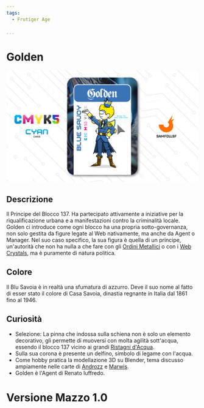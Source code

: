 ```yaml
---
tags:
  - Frutiger Age

...
```


# Golden

![Golden](../eg/C/golden.jpg)

## Descrizione

Il Principe del Blocco 137. Ha partecipato attivamente a iniziative per la riqualificazione urbana e a manifestazioni contro la criminalità locale. Golden ci introduce come ogni blocco ha una propria sotto-governanza, non solo gestita da figure legate al Web nativamente, ma anche da Agent o Manager. Nel suo caso specifico, la sua figura è quella di un principe, un'autorità che non ha nulla a che fare con gli [Ordini Metallici](../Remix/metal.md) o con i [Web Crystals](../Remix/crystal.md), ma è puramente di natura politica.

## Colore

Il Blu Savoia è in realtà una sfumatura di azzurro. Deve il suo nome al fatto di esser stato il colore di Casa Savoia, dinastia regnante in Italia dal 1861 fino al 1946.

## Curiosità

- Selezione: La pinna che indossa sulla schiena non è solo un elemento decorativo, gli permette di muoversi con molta agilità sott'acqua, essendo il blocco 137 vicino ai grandi [Ristagni d'Acqua](../Remix/frutiger.md).
- Sulla sua corona è presente un delfino, simbolo di legame con l'acqua.
- Come hobby pratica la modellazione 3D su Blender, tema discusso ampiamente nelle carte di [Androzz](../Magenta/androzz.md) e [Marwis](../Ciano/marwis.md).
- Golden è l'Agent di Renato Iuffredo.

# Versione Mazzo 1.0